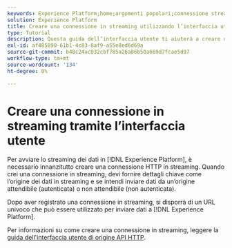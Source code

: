 ```yaml
---
keywords: Experience Platform;home;argomenti popolari;connessione streaming;creare una connessione streaming;guida interfaccia utente;tutorial;creare una connessione streaming;acquisizione streaming;acquisizione;
solution: Experience Platform
title: Creare una connessione in streaming utilizzando l’interfaccia utente
type: Tutorial
description: Questa guida dell’interfaccia utente ti aiuterà a creare una connessione in streaming utilizzando Adobe Experience Platform.
exl-id: af485890-61b1-4c83-8af9-a55e8ed6d69a
source-git-commit: b48c24ac032cbf785a26a86b50a669d7fcae5d97
workflow-type: tm+mt
source-wordcount: '134'
ht-degree: 0%

---
```


# Creare una connessione in streaming tramite l’interfaccia utente

Per avviare lo streaming dei dati in [!DNL Experience Platform], è necessario innanzitutto creare una connessione HTTP in streaming. Quando crei una connessione in streaming, devi fornire dettagli chiave come l’origine dei dati in streaming e se intendi inviare dati da un’origine attendibile (autenticata) o non attendibile (non autenticata).

Dopo aver registrato una connessione in streaming, si disporrà di un URL univoco che può essere utilizzato per inviare dati a [!DNL Experience Platform].

Per informazioni su come creare una connessione in streaming, leggere la [guida dell&#39;interfaccia utente di origine API HTTP](../../sources/tutorials/ui/create/streaming/http.md).

